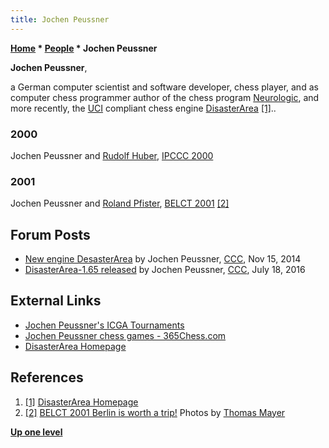 ```yaml
---
title: Jochen Peussner
---
```

**[Home](Home "Home") \* [People](People "People") \* Jochen Peussner**


**Jochen Peussner**,  

a German computer scientist and software developer, chess player, and as computer chess programmer author of the chess program [Neurologic](Neurologic "Neurologic"), and more recently, the [UCI](UCI "UCI") compliant chess engine [DisasterArea](DisasterArea "DisasterArea") <a id="cite-note-1" href="#cite-ref-1">[1]</a>..



### 2000


 [](File:JochenRudolf2000.jpg) 
Jochen Peussner and [Rudolf Huber](Rudolf_Huber "Rudolf Huber"), [IPCCC 2000](IPCCC_2000 "IPCCC 2000")



### 2001


 [](http://www.quarkchess.de/belct/body_index.html) 
Jochen Peussner and [Roland Pfister](Roland_Pfister "Roland Pfister"), [BELCT 2001](BELCT_2001 "BELCT 2001") <a id="cite-note-2" href="#cite-ref-2">[2]</a>



## Forum Posts


* [New engine DesasterArea](http://www.talkchess.com/forum/viewtopic.php?t=54350) by Jochen Peussner, [CCC](CCC "CCC"), Nov 15, 2014
* [DisasterArea-1.65 released](http://www.talkchess.com/forum/viewtopic.php?t=60862) by Jochen Peussner, [CCC](CCC "CCC"), July 18, 2016


## External Links


* [Jochen Peussner's ICGA Tournaments](https://www.game-ai-forum.org/icga-tournaments/person.php?id=68)
* [Jochen Peussner chess games - 365Chess.com](https://www.365chess.com/players/Jochen_Peussner)
* [DisasterArea Homepage](https://sites.google.com/site/disasterareachess/)


## References


1. <a id="cite-ref-1" href="#cite-note-1">[1]</a> [DisasterArea Homepage](https://sites.google.com/site/disasterareachess/)
2. <a id="cite-ref-2" href="#cite-note-2">[2]</a> [BELCT 2001 Berlin is worth a trip!](http://www.quarkchess.de/belct/) Photos by [Thomas Mayer](Thomas_Mayer "Thomas Mayer")

**[Up one level](People "People")**







 
